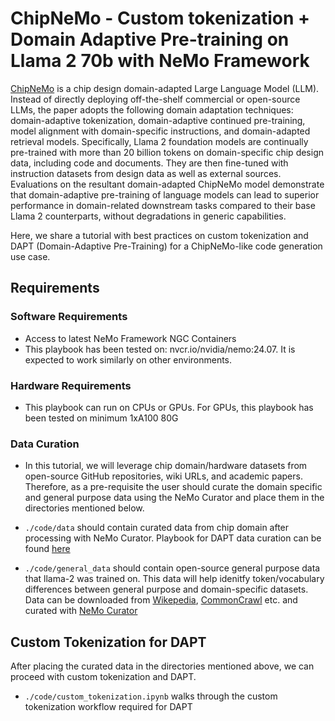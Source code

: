 # ChipNeMo - Custom tokenization + Domain Adaptive Pre-training on Llama 2 70b with NeMo Framework

[ChipNeMo](https://arxiv.org/pdf/2311.00176) is a chip design domain-adapted Large Language Model (LLM). Instead of directly deploying off-the-shelf commercial or open-source LLMs, the paper adopts the following domain adaptation techniques: domain-adaptive tokenization, domain-adaptive continued pre-training, model alignment with domain-specific instructions, and domain-adapted retrieval models. Specifically, Llama 2 foundation models are continually pre-trained with more than 20 billion tokens on domain-specific chip design data, including code and documents. They are then fine-tuned with instruction datasets from design data as well as external sources. Evaluations on the resultant domain-adapted ChipNeMo model demonstrate that domain-adaptive pre-training of language models can lead to superior performance in domain-related downstream tasks compared to their base Llama 2 counterparts, without degradations in generic capabilities.

Here, we share a tutorial with best practices on custom tokenization and DAPT (Domain-Adaptive Pre-Training) for a ChipNeMo-like code generation use case.

## Requirements

### Software Requirements
* Access to latest NeMo Framework NGC Containers
* This playbook has been tested on: nvcr.io/nvidia/nemo:24.07. It is expected to work similarly on other environments.

### Hardware Requirements
* This playbook can run on CPUs or GPUs. For GPUs, this playbook has been tested on minimum 1xA100 80G

### Data Curation

* In this tutorial, we will leverage chip domain/hardware datasets from open-source GitHub repositories, wiki URLs, and academic papers. Therefore, as a pre-requisite the user should curate the domain specific and general purpose data using the NeMo Curator and place them in the directories mentioned below. 

* `./code/data` should contain curated data from chip domain after processing with NeMo Curator. Playbook for DAPT data curation can be found [here](https://github.com/NVIDIA/NeMo-Curator/tree/main/tutorials/dapt-curation)

* `./code/general_data` should contain open-source general purpose data that llama-2 was trained on. This data will help idenitfy token/vocabulary differences between general purpose and domain-specific datasets. Data can be downloaded from [Wikepedia](https://huggingface.co/datasets/legacy-datasets/wikipedia), [CommonCrawl](https://data.commoncrawl.org/) etc. and curated with [NeMo Curator](https://github.com/NVIDIA/NeMo-Curator/tree/main/tutorials/single_node_tutorial)


## Custom Tokenization for DAPT

After placing the curated data in the directories mentioned above, we can proceed with custom tokenization and DAPT. 

* `./code/custom_tokenization.ipynb` walks through the custom tokenization workflow required for DAPT 
